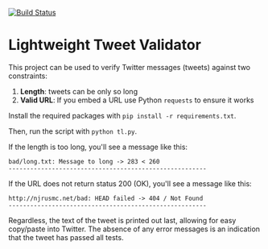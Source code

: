 [![Build Status](
https://travis-ci.com/nickrusso42518/tweeter-lite.svg?branch=master)](
https://travis-ci.com/nickrusso42518/tweeter-lite)

# Lightweight Tweet Validator
This project can be used to verify Twitter messages (tweets) against
two constraints:
  1. **Length**: tweets can be only so long
  2. **Valid URL**: If you embed a URL use Python `requests` to ensure it works

Install the required packages with `pip install -r requirements.txt`.

Then, run the script with `python tl.py`.

If the length is too long, you'll see a message like this:
```
bad/long.txt: Message to long -> 283 < 260
-------------------------------------------------------
```

If the URL does not return status 200 (OK), you'll see a message like this:
```
http://njrusmc.net/bad: HEAD failed -> 404 / Not Found
-------------------------------------------------------
```

Regardless, the text of the tweet is printed out last, allowing for easy
copy/paste into Twitter. The absence of any error messages is an indication
that the tweet has passed all tests.
